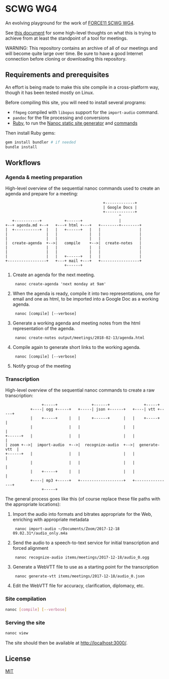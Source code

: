 # SCWG WG4

An evolving playground for the work of [FORCE11 SCWG WG4].

See [this document][requirements] for some high-level thoughts on what this is
trying to achieve from at least the standpoint of a tool for meetings.

WARNING: This repository contains an archive of all of our meetings and will
become quite large over time. Be sure to have a good Internet connection before
cloning or downloading this repository.

## Requirements and prerequisites

An effort is being made to make this site compile in a cross-platform way,
though it has been tested mostly on Linux.

Before compiling this site, you will need to install several programs:

* `ffmpeg` compiled with `libopus` support for the `import-audio` command.
* `pandoc` for the file processing and conversions
* [Ruby], to run the [Nanoc static site generator][Nanoc] and [commands]

Then install Ruby gems:

```bash
gem install bundler # if needed
bundle install
```

## Workflows

### Agenda & meeting preparation

High-level overview of the sequential nanoc commands used to create an agenda
and prepare for a meeting:

                                               +-------------+
                                               | Google Docs |
                                               +-------------+
                                                      ^
       +-----------+          +------+                |
    +--+ agenda.md +--+   +---+ html +---+   +--------+--------+
    |  +-----------+  |   |   +------+   |   |                 |
    |                 |   |              |   |                 |
    |                 |   |              |   |                 |
    |  create-agenda  +-->|   compile    +-->|  create-notes   |
    |                 |   |              |   |                 |
    |                 |   |              |   |                 |
    |                 |   |   +------+   |   |                 |
    +-----------------+   +---+ mail +---+   +-----------------+
                              +------+


1. Create an agenda for the next meeting.

        nanoc create-agenda 'next monday at 9am'

2. When the agenda is ready, compile it into two representations, one for email
   and one as html, to be imported into a Google Doc as a working agenda.

        nanoc [compile] [--verbose]

3. Generate a working agenda and meeting notes from the html representation of
   the agenda.

        nanoc create-notes output/meetings/2018-02-13/agenda.html

4. Compile again to generate short links to the working agenda.

        nanoc [compile] [--verbose]

5. Notify group of the meeting

### Transcription

High-level overview of the sequential nanoc commands to create a raw
transcription:

                    +-----+               +------+               +-----+
               +----| ogg +-----+   +-----| json +------+   +----| vtt +-----+
               |    +-----+     |   |     +------+      |   |    +-----+     |
               |                |   |                   |   |                |
    +------+   |                |   |                   |   |                |
    | zoom +-->|  import-audio  +-->|  recognize-audio  +-->|  generate-vtt  |
    +------+   |                |   |                   |   |                |
               |                |   |                   |   |                |
               |    +-----+     |   |                   |   |                |
               +----| mp3 +-----+   +-------------------+   +----------------+
                    +-----+

The general process goes like this (of course replace these file paths with the
appropriate locations):

1. Import the audio into formats and bitrates appropriate for the Web,
   enriching with appropriate metadata

        nanoc import-audio ~/Documents/Zoom/2017-12-18 09.02.31*/audio_only.m4a

2. Send the audio to a speech-to-text service for initial transcription and
   forced alignment

        nanoc recognize-audio items/meetings/2017-12-18/audio_0.ogg

3. Generate a WebVTT file to use as a starting point for the transcription

        nanoc generate-vtt items/meetings/2017-12-18/audio_0.json

4. Edit the WebVTT file for accuracy, clarification, diplomacy, etc.

### Site compilation

```bash
nanoc [compile] [--verbose]
```
### Serving the site

```bash
nanoc view
```

The site should then be available at <http://localhost:3000/>.

## License

[MIT](LICENSE.txt)

[FORCE11 SCWG WG4]: https://www.force11.org/group/scholarly-commons-working-group/wg4enabling-technologies-and-infrastructures
[requirements]: https://docs.google.com/document/d/1Dd075OgS3siZS5zdwPrR6Wrn7zltJhUv66TXJMKTkxU/edit#
[Nanoc]: https://nanoc.ws/
[Ruby]: https://www.ruby-lang.org/
[commands]: commands/
